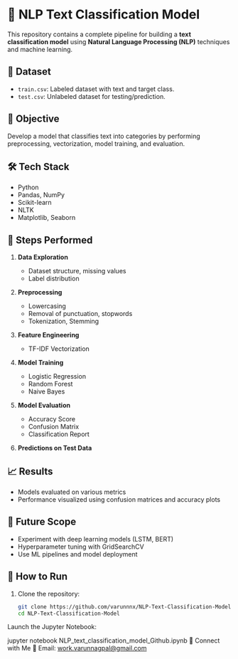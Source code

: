# 🧠 NLP Text Classification Model

This repository contains a complete pipeline for building a **text classification model** using **Natural Language Processing (NLP)** techniques and machine learning.

## 📂 Dataset

- `train.csv`: Labeled dataset with text and target class.
- `test.csv`: Unlabeled dataset for testing/prediction.

## 🎯 Objective

Develop a model that classifies text into categories by performing preprocessing, vectorization, model training, and evaluation.

## 🛠️ Tech Stack

- Python
- Pandas, NumPy
- Scikit-learn
- NLTK
- Matplotlib, Seaborn

## 🧪 Steps Performed

1. **Data Exploration**
   - Dataset structure, missing values
   - Label distribution

2. **Preprocessing**
   - Lowercasing
   - Removal of punctuation, stopwords
   - Tokenization, Stemming

3. **Feature Engineering**
   - TF-IDF Vectorization

4. **Model Training**
   - Logistic Regression
   - Random Forest
   - Naive Bayes

5. **Model Evaluation**
   - Accuracy Score
   - Confusion Matrix
   - Classification Report

6. **Predictions on Test Data**

## 📈 Results

- Models evaluated on various metrics
- Performance visualized using confusion matrices and accuracy plots

## 📌 Future Scope

- Experiment with deep learning models (LSTM, BERT)
- Hyperparameter tuning with GridSearchCV
- Use ML pipelines and model deployment

## 🚀 How to Run

1. Clone the repository:
   ```bash
   git clone https://github.com/varunnnx/NLP-Text-Classification-Model.git
   cd NLP-Text-Classification-Model
Launch the Jupyter Notebook:


jupyter notebook NLP_text_classification_model_Github.ipynb
🤝 Connect with Me
📧 Email: work.varunnagpal@gmail.com


